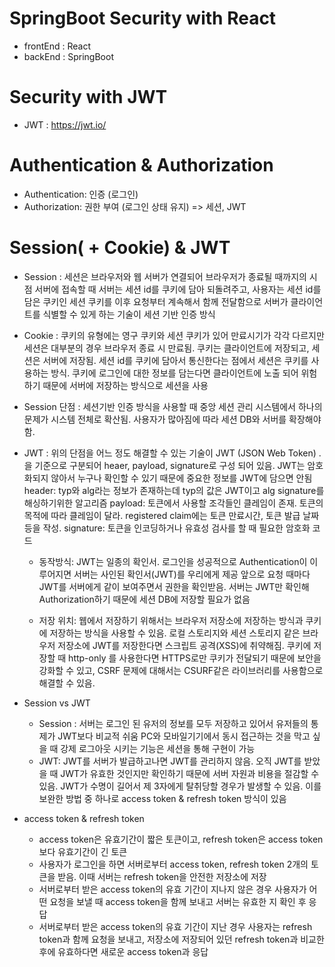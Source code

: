 # SpringBoot Security with React

- frontEnd : React
- backEnd : SpringBoot

# Security with JWT

- JWT : https://jwt.io/

# Authentication & Authorization

- Authentication: 인증 (로그인)
- Authorization: 권한 부여 (로그인 상태 유지) => 세션, JWT

# Session( + Cookie) & JWT

- Session : 세션은 브라우저와 웹 서버가 연결되어 브라우저가 종료될 때까지의 시점
  서버에 접속할 때 서버는 세션 id를 쿠키에 담아 되돌려주고, 사용자는 세션 id를 담은 쿠키인 세션 쿠키를 이후 요청부터 계속해서 함께 전달함으로 서버가 클라이언트를 식별할 수 있게 하는 기술이 세션 기반 인증 방식

- Cookie : 쿠키의 유형에는 영구 쿠키와 세션 쿠키가 있어 만료시기가 각각 다르지만 세션은 대부분의 경우 브라우저 종료 시 만료됨.
  쿠키는 클라이언트에 저장되고, 세션은 서버에 저장됨. 세션 id를 쿠키에 담아서 통신한다는 점에서 세션은 쿠키를 사용하는 방식. 쿠키에 로그인에 대한 정보를 담는다면 클라이언트에 노출 되어 위험하기 때문에 서버에 저장하는 방식으로 세션을 사용

- Session 단점 : 세션기반 인증 방식을 사용할 때 중앙 세션 관리 시스템에서 하나의 문제가 시스템 전체로 확산됨.
  사용자가 많아짐에 따라 세션 DB와 서버를 확장해야 함.

- JWT : 위의 단점을 어느 정도 해결할 수 있는 기술이 JWT (JSON Web Token)
  .을 기준으로 구분되어 heaer, payload, signature로 구성 되어 있음. JWT는 암호화되지 않아서 누구나 확인할 수 있기 때문에 중요한 정보를 JWT에 담으면 안됨
  header: typ와 alg라는 정보가 존재하는데 typ의 값은 JWT이고 alg signature를 해싱하기위한 알고리즘
  payload: 토큰에서 사용할 조각들인 클레임이 존재. 토큰의 목적에 따라 클레임이 달라. registered claim에는 토큰 만료시간, 토큰 발급 날짜 등을 작성.
  signature: 토큰을 인코딩하거나 유효성 검사를 할 때 필요한 암호화 코드

  - 동작방식: JWT는 일종의 확인서. 로그인을 성공적으로 Authentication이 이루어지면 서버는 사인된 확인서(JWT)를 우리에게 제공
    앞으로 요청 때마다 JWT를 서버에게 같이 보여주면서 권한을 확인받음. 서버는 JWT만 확인해 Authorization하기 때문에 세션 DB에 저장할 필요가 없음

  - 저장 위치: 웹에서 저장하기 위해서는 브라우저 저장소에 저장하는 방식과 쿠키에 저장하는 방식을 사용할 수 있음.
    로컬 스토리지와 세션 스토리지 같은 브라우저 저장소에 JWT를 저장한다면 스크립트 공격(XSS)에 취약해짐.
    쿠키에 저장할 때 http-only 를 사용한다면 HTTPS로만 쿠키가 전달되기 때문에 보안을 강화할 수 있고, CSRF 문제에 대해서는 CSURF같은 라이브러리를 사용함으로 해결할 수 있음.

- Session vs JWT

  - Session : 서버는 로그인 된 유저의 정보를 모두 저장하고 있어서 유저들의 통제가 JWT보다 비교적 쉬움
    PC와 모바일기기에서 동시 접근하는 것을 막고 싶을 때 강제 로그아웃 시키는 기능은 세션을 통해 구현이 가능
  - JWT: JWT를 서버가 발급하고나면 JWT를 관리하지 않음. 오직 JWT를 받았을 때 JWT가 유효한 것인지만 확인하기 때문에 서버 자원과 비용을 절감할 수 있음. JWT가 수명이 길어서 제 3자에게 탈취당할 경우가 발생할 수 있음. 이를 보완한 방법 중 하나로 access token & refresh token 방식이 있음

- access token & refresh token
  - access token은 유효기간이 짧은 토큰이고, refresh token은 access token보다 유효기간이 긴 토큰
  - 사용자가 로그인을 하면 서버로부터 access token, refresh token 2개의 토큰을 받음. 이때 서버는 refresh token을 안전한 저장소에 저장
  - 서버로부터 받은 access token의 유효 기간이 지나지 않은 경우 사용자가 어떤 요청을 보낼 때 access token을 함께 보내고 서버는 유효한 지 확인 후 응답
  - 서버로부터 받은 access token의 유효 기간이 지난 경우 사용자는 refresh token과 함께 요청을 보내고, 저장소에 저장되어 있던 refresh token과 비교한 후에 유효하다면 새로운 access token과 응답
